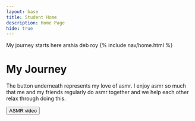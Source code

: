 ```yaml
---
layout: base
title: Student Home 
description: Home Page
hide: true
---
```


My journey starts here arshia deb roy
{% include nav/home.html %} 

# My Journey 

<style>

/* Change color of links on hover */
.dropdown-content-a:hover {
| background-color: #ddd;
}

/* Show the dropdown content when the user clicks on the button */
.dropdown:hover .dropdown-content {
| display: block;
}

/* Dropdown Button Hover Effect */
.dropbtn:hover {
| background-color: #ff1493;
}
</style>

<div>
    <p> The button underneath represents my love of asmr. I enjoy asmr so much that me and my friends regularly do asmr together and we help each other relax through doing this. </p>
</div>
<a href="https://www.youtube.com/watch?v=-2RiNR2fqRY">
<button>ASMR video</button>
</a>


